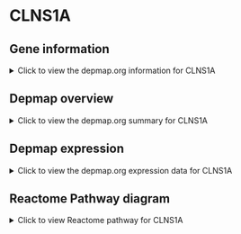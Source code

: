 <h1>CLNS1A</h1>

<h2>Gene information</h2>
<details>
  <summary>Click to view the depmap.org information for CLNS1A</summary>
  <iframe src="https://depmap.org/portal/gene/CLNS1A?tab=about" style="border:none;width:100%;height:800px"></iframe>
</details>

<h2>Depmap overview</h2>
<details>
  <summary>Click to view the depmap.org summary for CLNS1A</summary>
  <iframe src="https://depmap.org/portal/gene/CLNS1A?tab=overview" style="border:none;width:100%;height:800px"></iframe>
</details>

<h2>Depmap expression</h2>
<details>
  <summary>Click to view the depmap.org expression data for CLNS1A</summary>
  <iframe src="https://depmap.org/portal/gene/CLNS1A?tab=characterization" style="border:none;width:100%;height:800px"></iframe>
</details>



<h2>Reactome Pathway diagram</h2>
<details>
  <summary>Click to view Reactome pathway for CLNS1A</summary>
  <p>snRNP Assembly</p>
  <iframe src="https://reactome.org/PathwayBrowser/#/R-HSA-191859" style="border:none;width:100%;height:800px"></iframe>
</details>




